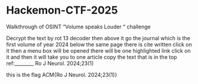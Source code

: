 # Hackemon-CTF-2025
Walkthrough of OSINT “Volume speaks Louder “ challenge

Decrypt the text by rot 13 decoder
then above it go the journal which is the first volume of year 2024
below the same page there is cite written 
click on it
then a menu box will be opened
there will be one highlighted link
click on it and then it will take you to one article
copy the text that is in the top ref:________ Ro J Neurol. 2024;23(1)

this is the flag ACM{Ro J Neurol. 2024;23(1)}


